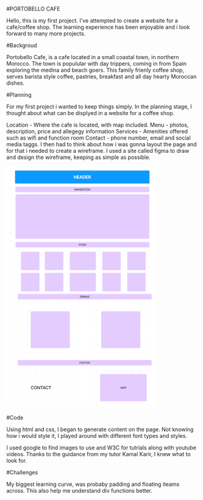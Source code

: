 #PORTOBELLO CAFE

Hello, this is my first project. I've attempted to create a website for a cafe/coffee shop. The learning experience has been enjoyable and i look forward to many more projects.

#Backgroud

Portobello Cafe, is a cafe located in a small coastal town, in northern Morocco. The town is populular with day trippers, coming in from Spain exploring the medina and beach goers. This family frienly coffee shop, serves barista style coffee, pastries, breakfast and all day hearty Moroccan dishes.

#Planning

For my first project i wanted to keep things simply. In the planning stage, I thought about what can be displyed in a website for a coffee shop.

Location 
    - Where the cafe is located, with map included.
Menu 
    - photos, description, price and allegegy information
Services
    - Amenities offered such as wifi and function room
Contact
    - phone number, email and social media taggs.
I then had to think about how i was gonna layout the page and for that i needed to create a wireframe. I used a site called figma to draw and design the wireframe, keeping as simple as possible.

<img src= "assets\images\wireframe project1.png">

#Code

Using html and css, I began to generate content on the page. Not knowing how i would style it, I played around with different font types and styles.

I used google to find images to use and W3C for tutrials along with youtube videos. Thanks to the guidance from my tutor Kamal Karir, I knew what to look for.

#Challenges

My biggest learning curve, was probaby padding and floating iteams across. This also help me understand div functions better.

